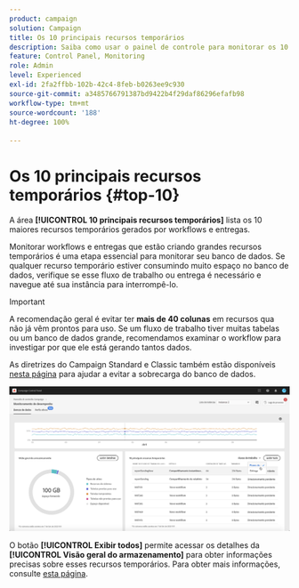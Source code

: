 ```yaml
---
product: campaign
solution: Campaign
title: Os 10 principais recursos temporários
description: Saiba como usar o painel de controle para monitorar os 10 maiores recursos temporários gerados por workflows e entregas no banco de dados do Campaign.
feature: Control Panel, Monitoring
role: Admin
level: Experienced
exl-id: 2fa2ffbb-102b-42c4-8feb-b0263ee9c930
source-git-commit: a3485766791387bd9422b4f29daf86296efafb98
workflow-type: tm+mt
source-wordcount: '188'
ht-degree: 100%

---
```


# Os 10 principais recursos temporários {#top-10}

A área **[!UICONTROL 10 principais recursos temporários]** lista os 10 maiores recursos temporários gerados por workflows e entregas.

Monitorar workflows e entregas que estão criando grandes recursos temporários é uma etapa essencial para monitorar seu banco de dados. Se qualquer recurso temporário estiver consumindo muito espaço no banco de dados, verifique se esse fluxo de trabalho ou entrega é necessário e navegue até sua instância para interrompê-lo.

>[!IMPORTANT]
>
>A recomendação geral é evitar ter **mais de 40 colunas** em recursos qua não já vêm prontos para uso. Se um fluxo de trabalho tiver muitas tabelas ou um banco de dados grande, recomendamos examinar o workflow para investigar por que ele está gerando tantos dados.
>
>As diretrizes do Campaign Standard e Classic também estão disponíveis [nesta página](database-preventing-overload.md) para ajudar a evitar a sobrecarga do banco de dados.

![](assets/database-top10.png)

O botão **[!UICONTROL Exibir todos]** permite acessar os detalhes da **[!UICONTROL Visão geral do armazenamento]** para obter informações precisas sobre esses recursos temporários. Para obter mais informações, consulte [esta página](database-storage-overview.md).
